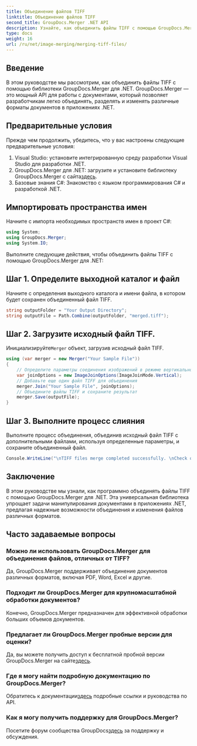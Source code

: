 ```yaml
---
title: Объединение файлов TIFF
linktitle: Объединение файлов TIFF
second_title: GroupDocs.Merger .NET API
description: Узнайте, как объединить файлы TIFF с помощью GroupDocs.Merger для .NET. Легко объединяйте, разделяйте и изменяйте документы в своих приложениях .NET.
type: docs
weight: 16
url: /ru/net/image-merging/merging-tiff-files/
---
```

## Введение
В этом руководстве мы рассмотрим, как объединить файлы TIFF с помощью библиотеки GroupDocs.Merger для .NET. GroupDocs.Merger — это мощный API для работы с документами, который позволяет разработчикам легко объединять, разделять и изменять различные форматы документов в приложениях .NET.
## Предварительные условия
Прежде чем продолжить, убедитесь, что у вас настроены следующие предварительные условия:
1. Visual Studio: установите интегрированную среду разработки Visual Studio для разработки .NET.
2. GroupDocs.Merger для .NET: загрузите и установите библиотеку GroupDocs.Merger с сайта[здесь](https://releases.groupdocs.com/merger/net/).
3. Базовые знания C#: Знакомство с языком программирования C# и разработкой .NET.

## Импортировать пространства имен
Начните с импорта необходимых пространств имен в проект C#:
```csharp
using System; 
using GroupDocs.Merger;
using System.IO;
```

Выполните следующие действия, чтобы объединить файлы TIFF с помощью GroupDocs.Merger для .NET:
## Шаг 1. Определите выходной каталог и файл
Начните с определения выходного каталога и имени файла, в котором будет сохранен объединенный файл TIFF.
```csharp
string outputFolder = "Your Output Directory";
string outputFile = Path.Combine(outputFolder, "merged.tiff");
```
## Шаг 2. Загрузите исходный файл TIFF.
 Инициализируйте`Merger` объект, загрузив исходный файл TIFF.
```csharp
using (var merger = new Merger("Your Sample File"))
{
    // Определите параметры соединения изображений в режиме вертикального соединения.
    var joinOptions = new ImageJoinOptions(ImageJoinMode.Vertical);
    // Добавьте еще один файл TIFF для объединения
    merger.Join("Your Sample File", joinOptions);
    // Объедините файлы TIFF и сохраните результат
    merger.Save(outputFile);
}
```
## Шаг 3. Выполните процесс слияния
Выполните процесс объединения, объединив исходный файл TIFF с дополнительными файлами, используя определенные параметры, и сохраните объединенный файл.
```csharp
Console.WriteLine("\nTIFF files merge completed successfully. \nCheck output in {0}", outputFolder);
```

## Заключение
В этом руководстве мы узнали, как программно объединять файлы TIFF с помощью GroupDocs.Merger для .NET. Эта универсальная библиотека упрощает задачи манипулирования документами в приложениях .NET, предлагая надежные возможности объединения и изменения файлов различных форматов.

## Часто задаваемые вопросы
### Можно ли использовать GroupDocs.Merger для объединения файлов, отличных от TIFF?
Да, GroupDocs.Merger поддерживает объединение документов различных форматов, включая PDF, Word, Excel и другие.
### Подходит ли GroupDocs.Merger для крупномасштабной обработки документов?
Конечно, GroupDocs.Merger предназначен для эффективной обработки больших объемов документов.
### Предлагает ли GroupDocs.Merger пробные версии для оценки?
 Да, вы можете получить доступ к бесплатной пробной версии GroupDocs.Merger на сайте[здесь](https://releases.groupdocs.com/).
### Где я могу найти подробную документацию по GroupDocs.Merger?
 Обратитесь к документации[здесь](https://reference.groupdocs.com/merger/net/) подробные ссылки и руководства по API.
### Как я могу получить поддержку для GroupDocs.Merger?
 Посетите форум сообщества GroupDocs[здесь](https://forum.groupdocs.com/c/merger/32) за поддержку и обсуждения.